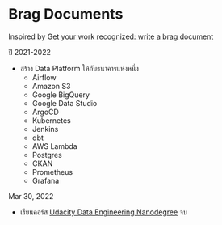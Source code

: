 # Brag Documents

Inspired by [Get your work recognized: write a brag document](https://jvns.ca/blog/brag-documents/)

ปี 2021-2022

* สร้าง Data Platform ให้กับธนาคารแห่งหนึ่ง
  * Airflow
  * Amazon S3
  * Google BigQuery
  * Google Data Studio
  * ArgoCD
  * Kubernetes
  * Jenkins
  * dbt
  * AWS Lambda
  * Postgres
  * CKAN
  * Prometheus
  * Grafana

Mar 30, 2022

* เรียนคอร์ส [Udacity Data Engineering Nanodegree](https://graduation.udacity.com/confirm/DX2LZHEW) จบ
